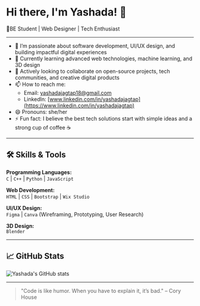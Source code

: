 # Hi there, I'm Yashada! 👋

🌟BE Student | Web Designer | Tech Enthusiast

---

- 👀 I’m passionate about software development, UI/UX design, and building impactful digital experiences  
- 🌱 Currently learning advanced web technologies, machine learning, and 3D design  
- 💞️ Actively looking to collaborate on open-source projects, tech communities, and creative digital products  
- 📫 How to reach me:  
  - Email: [yashadajagtap18@gmail.com](mailto:yashadajagtap18@gmail.com)  
  - LinkedIn: [www.linkedin.com/in/yashadajagtap](https://www.linkedin.com/in/yashadajagtap)
- 😄 Pronouns: she/her  
- ⚡ Fun fact: I believe the best tech solutions start with simple ideas and a strong cup of coffee ☕

---

## 🛠️ Skills & Tools

**Programming Languages:**  
`C` | `C++` | `Python` | `JavaScript`

**Web Development:**  
`HTML` | `CSS` | `Bootstrap` | `Wix Studio`

**UI/UX Design:**  
`Figma` | `Canva` (Wireframing, Prototyping, User Research)

**3D Design:**  
`Blender`

---

## 📈 GitHub Stats

![Yashada's GitHub stats](https://github-readme-stats.vercel.app/api?username=Yashada18&show_icons=true&theme=radical)

---

> "Code is like humor. When you have to explain it, it’s bad." – Cory House
